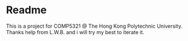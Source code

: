 # Readme

This is a project for COMP5321 @ The Hong Kong Polytechnic University. Thanks help from L.W.B. and i will try my best to iterate it.
